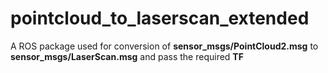 # pointcloud_to_laserscan_extended

A ROS package used for conversion of **sensor_msgs/PointCloud2.msg** to **sensor_msgs/LaserScan.msg** and pass the required **TF**
